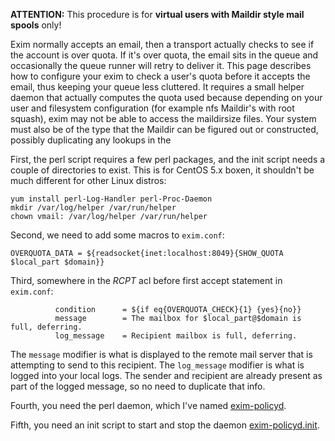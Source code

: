 **ATTENTION:**
This procedure is for **virtual users with Maildir style mail spools** only!

Exim normally accepts an email, then a transport actually checks to see if the account is over quota.  If it's over quota, the email sits in the queue and occasionally the queue runner will retry to deliver it. This page describes how to configure your exim to check a user's quota before it accepts the email, thus keeping your queue less cluttered.  It requires a small helper daemon that actually computes the quota used because depending on your user and filesystem configuration (for example nfs Maildir's with root squash), exim may not be able to access the maildirsize files.  Your system must also be of the type that the Maildir can be figured out or constructed, possibly duplicating any lookups in the 

First, the perl script requires a few perl packages, and the init script needs a couple of directories to exist.  This is for CentOS 5.x boxen, it shouldn't be much different for other Linux distros:
```# Packages are in RPMForge (i.e. Dag) repo
yum install perl-Log-Handler perl-Proc-Daemon
mkdir /var/log/helper /var/run/helper
chown vmail: /var/log/helper /var/run/helper
```

Second, we need to add some macros to `exim.conf`:
```OVERQUOTA_CHECK = ${readsocket{inet:localhost:8049}{CHECK_QUOTA $local_part $domain}}
OVERQUOTA_DATA = ${readsocket{inet:localhost:8049}{SHOW_QUOTA $local_part $domain}}
```

Third, somewhere in the *RCPT* acl before first accept statement in `exim.conf`:
```  defer   domains        = +local_domains
          condition      = ${if eq{OVERQUOTA_CHECK}{1} {yes}{no}}
          message        = The mailbox for $local_part@$domain is full, deferring.
          log_message    = Recipient mailbox is full, deferring.
```
The `message` modifier is what is displayed to the remote mail server that is attempting to send to this recipient.  The `log_message` modifier is what is logged into your local logs.  The sender and recipient are already present as part of the logged message, so no need to duplicate that info.

Fourth, you need the perl daemon, which I've named [exim-policyd](attachments/exim-policyd).

Fifth, you need an init script to start and stop the daemon [exim-policyd.init](attachments/exim-policyd.init).